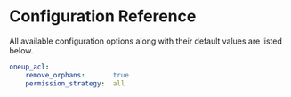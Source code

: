 Configuration Reference
=======================

All available configuration options along with their default values are listed below.

``` yaml
oneup_acl:
    remove_orphans:       true
    permission_strategy:  all
```
